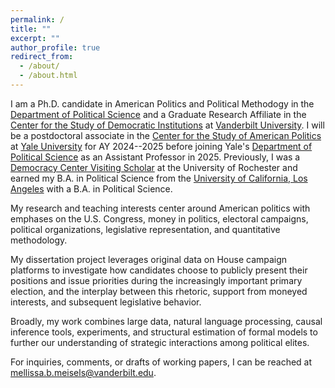 ```yaml
---
permalink: /
title: ""
excerpt: ""
author_profile: true
redirect_from: 
  - /about/
  - /about.html
---
```


I am a Ph.D. candidate in American Politics and Political Methodogy in the [Department of Political Science](https://www.vanderbilt.edu/political-science/) and a Graduate Research Affiliate in the [Center for the Study of Democratic Institutions](https://www.vanderbilt.edu/csdi/)  at [Vanderbilt University](http://vanderbilt.edu/). I will be a postdoctoral associate in the [Center for the Study of American Politics](https://csap.yale.edu/) at [Yale University](https://www.yale.edu/) for AY 2024--2025 before joining Yale's [Department of Political Science](https://politicalscience.yale.edu/) as an Assistant Professor in 2025. Previously, I was a [Democracy Center Visiting Scholar](https://www.sas.rochester.edu/democracycenter/research/visiting-scholars.html) at the University of Rochester and earned my B.A. in Political Science from the [University of California, Los Angeles](http://ucla.edu/) with a B.A. in Political Science. 

My research and teaching interests center around American politics with emphases on the U.S. Congress, money in politics, electoral campaigns, political organizations, legislative representation, and quantitative methodology. 

My dissertation project leverages original data on House campaign platforms to investigate how candidates choose to publicly present their positions and issue priorities during the increasingly important primary election, and the interplay between this rhetoric, support from moneyed interests, and subsequent legislative behavior.

Broadly, my work combines large data, natural language processing, causal inference tools, experiments, and structural estimation of formal models to further our understanding of strategic interactions among political elites.

For inquiries, comments, or drafts of working papers, I can be reached at [mellissa.b.meisels@vanderbilt.edu](mailto::mellissa.b.meisels@vanderbilt.edu).

